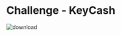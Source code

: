 # Challenge - KeyCash
![download](https://user-images.githubusercontent.com/100058151/154857603-30b15f7f-242d-4177-ae17-4284bf41ef67.png)
